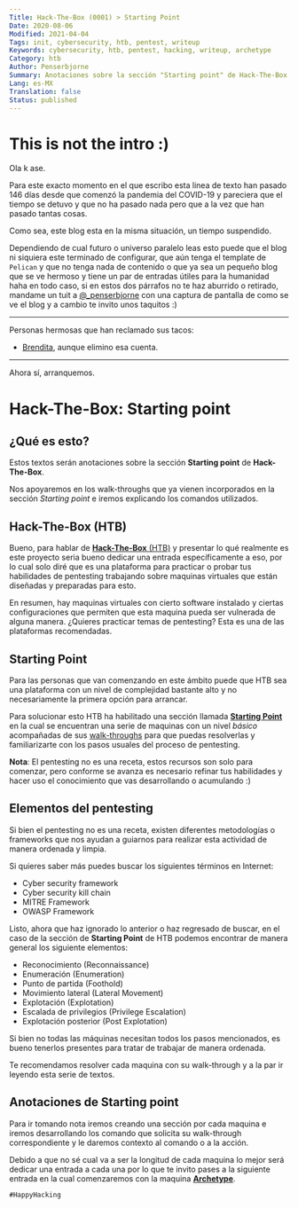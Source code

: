 ```yaml
---
Title: Hack-The-Box (0001) > Starting Point
Date: 2020-08-06
Modified: 2021-04-04
Tags: init, cybersecurity, htb, pentest, writeup
Keywords: cybersecurity, htb, pentest, hacking, writeup, archetype
Category: htb
Author: Penserbjorne
Summary: Anotaciones sobre la sección "Starting point" de Hack-The-Box
Lang: es-MX
Translation: false
Status: published
---
```


# This is not the intro :)

Ola k ase.

Para este exacto momento en el que escribo esta linea de texto han pasado 146
días desde que comenzó la pandemia del COVID-19 y pareciera que el tiempo se
detuvo y que no ha pasado nada pero que a la vez que han pasado tantas cosas.

Como sea, este blog esta en la misma situación, un tiempo suspendido.

Dependiendo de cual futuro o universo paralelo leas esto puede que el blog
ni siquiera este terminado de configurar, que aún tenga el template de `Pelican`
y que no tenga nada de contenido o que ya sea un pequeño blog que se ve hermoso
y tiene un par de entradas útiles para la humanidad haha en todo caso, si en
estos dos párrafos no te haz aburrido o retirado, mandame un tuit a
[@_penserbjorne](https://twitter.com/_penserbjorne)
con una captura de pantalla de como se ve el blog y a cambio te invito unos
taquitos :)

---

Personas hermosas que han reclamado sus tacos:

- [Brendita](https://twitter.com/brendorts/status/1291595727693651969), aunque elimino esa cuenta.

---

Ahora sí, arranquemos.

# Hack-The-Box: Starting point

## ¿Qué es esto?

Estos textos serán anotaciones sobre la sección **Starting point** de
**Hack-The-Box**.

Nos apoyaremos en los walk-throughs que ya vienen incorporados en la sección
*Starting point* e iremos explicando los comandos utilizados.

## Hack-The-Box (HTB)

Bueno, para hablar de [**Hack-The-Box** (HTB)](https://www.hackthebox.eu) y
presentar lo qué realmente es este proyecto seria bueno dedicar una entrada
específicamente a eso, por lo cual solo diré que es una plataforma para
practicar o probar tus habilidades de pentesting trabajando sobre maquinas
virtuales que están diseñadas y preparadas para esto.

En resumen, hay maquinas virtuales con cierto software instalado y ciertas
configuraciones que permiten que esta maquina pueda ser vulnerada de alguna
manera. ¿Quieres practicar temas de pentesting? Esta es una de las plataformas
recomendadas.

## Starting Point

Para las personas que van comenzando en este ámbito puede que HTB sea una
plataforma con un nivel de complejidad bastante alto y no necesariamente la
primera opción para arrancar.

Para solucionar esto HTB ha habilitado una sección llamada
[**Starting Point**](https://www.hackthebox.eu/home/start)
en la cual se encuentran una serie de maquinas con un nivel *básico*
acompañadas de sus [walk-throughs](https://www.wordnik.com/words/walk-through)
para que puedas resolverlas y familiarizarte con los pasos usuales del proceso
de pentesting.

**Nota**: El pentesting no es una receta, estos recursos son solo para
comenzar, pero conforme se avanza es necesario refinar tus habilidades y hacer
uso el conocimiento que vas desarrollando o acumulando :)

## Elementos del pentesting

Si bien el pentesting no es una receta, existen diferentes metodologías o
frameworks que nos ayudan a guiarnos para realizar esta actividad de manera
ordenada y limpia.

Si quieres saber más puedes buscar los siguientes términos en Internet:

- Cyber security framework
- Cyber security kill chain
- MITRE Framework
- OWASP Framework

Listo, ahora que haz ignorado lo anterior o haz regresado de buscar, en el caso
de la sección de **Starting Point** de HTB podemos encontrar de manera general
los siguiente elementos:

- Reconocimiento (Reconnaissance)
- Enumeración (Enumeration)
- Punto de partida (Foothold)
- Movimiento lateral (Lateral Movement)
- Explotación (Explotation)
- Escalada de privilegios (Privilege Escalation)
- Explotación posterior (Post Explotation)

Si bien no todas las máquinas necesitan todos los pasos mencionados, es bueno
tenerlos presentes para tratar de trabajar de manera ordenada.

Te recomendamos resolver cada maquina con su walk-through y a la par ir leyendo
esta serie de textos.

## Anotaciones de Starting point

Para ir tomando nota iremos creando una sección por cada maquina e iremos
desarrollando los comando que solicita su walk-through correspondiente y le
daremos contexto al comando o a la acción.

Debido a que no sé cual va a ser la longitud de cada maquina lo mejor será
dedicar una entrada a cada una por lo que te invito pases a la siguiente entrada
en la cual comenzaremos con la maquina
[**Archetype**]({filename}./htb-02-starting-point-archetype.md).

`#HappyHacking`
